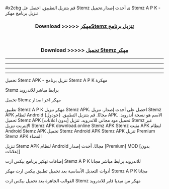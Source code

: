 #x2cbg قم بتنزيل التطبيق. احصل عل Stemz  ى أحدث إصدار.تحميل Stemz  A P K - تنزيل برنامج مهكر



<div align="center">
<h3>Download >>>>> <a href="https://ar-sites.web.app/?ar= Stemz ">مهكرStemz  تنزيل برنامج</a></h3><br>

<h3>Download >>>>> <a href="https://ar-sites.web.app/?ar= Stemz ">تحميل Stemz  مهكر</a></h3>
</div>


----------------------------------------------------------

----------------------------------------------------------

----------------------------------------------------------

----------------------------------------------------------


تحميل Stemz  APK - تنزيل برنامج Stemz  A P K مهكرة

Stemz  برابط مباشر للاندرويد

تحميل Stemz  مهكر اخر اصدار

تطبيق Stemz  A P K مهكر
تنزيل Stemz  APK. احصل على أحدث إصدار.
تنزيل Stemz  APK لنظام Android مجانًا.
قم بتنزيل التطبيق. {جودول} APK. الاسم هو نسخة أندرويد.
تحميل Stemz  APK [بدون اعلانات]
تحميل مود مجاني للاندرويد.
تنزيل Stemz  عبر الإنترنت
تنزيل Stemz  APK
download.online Stemz  APK
Stemz  مثبت APK لنظام Android
Stemz  APK
تحميل Stemz  Android APK
Stemz  APK تنزيل Premium
Stemz  APK الفضاء

تنزيل Stemz  APK لنظام Android مجانًا. أحدث إصدار [Premium] MOD [بدون إعلانات]

إضافات تهكير برنامج بيكس ارت Stemz  A P K للاندرويد برابط مباشر مجانا

أدوات التعديل الأساسية بعد تحميل تطبيق بيكس ارت مهكر Stemz  A P K مجانا

القوالب الجاهزة بعد تحميل بيكس ارت Stemz  مهكر من ميديا فاير للاندرويد



